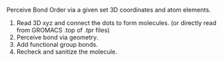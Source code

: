 Perceive Bond Order via a given set 3D coordinates and atom elements.
1. Read 3D xyz and connect the dots to form molecules. (or directly read from GROMACS .top of .tpr files)
2. Perceive bond via geometry.
3. Add functional group bonds.
4. Recheck and sanitize the molecule.

